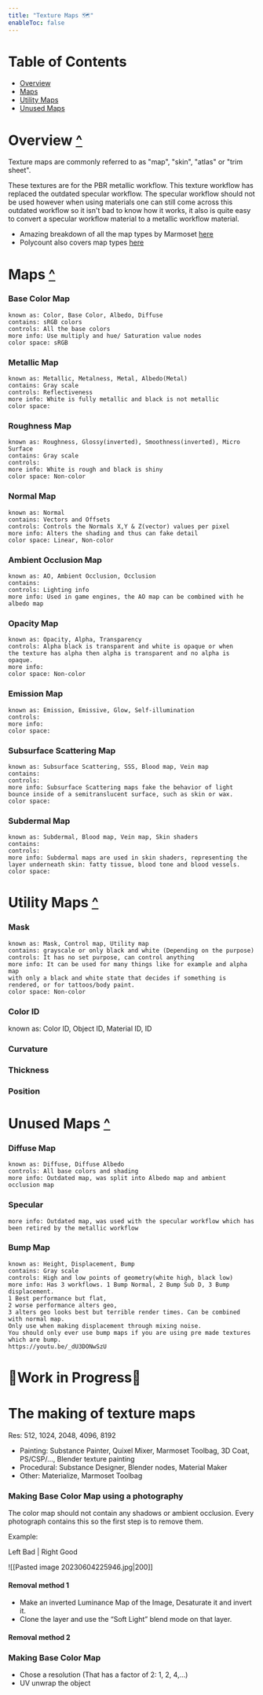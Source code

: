 ```yaml
---
title: "Texture Maps 🗺️"
enableToc: false
---
```


# Table of Contents
- [Overview](#Overview-)
- [Maps](#Maps-)
- [Utility Maps](#Utility-Maps-)
- [Unused Maps](#Unused-Maps-)

# Overview [^](#table-of-contents)
Texture maps are commonly referred to as "map", "skin", "atlas" or "trim sheet".

These textures are for the PBR metallic workflow. This texture workflow has replaced the outdated specular workflow. The specular workflow should not be used however when using materials one can still come across this outdated workflow so it isn't bad to know how it works, it also is quite easy to convert a specular workflow material to a metallic workflow material.

- Amazing breakdown of all the map types by Marmoset [here](https://marmoset.co/posts/toolbag-baking-tutorial/#maptypes)
- Polycount also covers map types [here](http://wiki.polycount.com/wiki/Texture_types)

# Maps [^](#table-of-contents)
### Base Color Map
```
known as: Color, Base Color, Albedo, Diffuse
contains: sRGB colors
controls: All the base colors
more info: Use multiply and hue/ Saturation value nodes
color space: sRGB
```
### Metallic Map
```
known as: Metallic, Metalness, Metal, Albedo(Metal)
contains: Gray scale
controls: Reflectiveness
more info: White is fully metallic and black is not metallic
color space:
```
### Roughness Map
```
known as: Roughness, Glossy(inverted), Smoothness(inverted), Micro Surface  
contains: Gray scale
controls:
more info: White is rough and black is shiny
color space: Non-color
```
### Normal Map
```
known as: Normal
contains: Vectors and Offsets
controls: Controls the Normals X,Y & Z(vector) values per pixel 
more info: Alters the shading and thus can fake detail
color space: Linear, Non-color
```

### Ambient Occlusion Map
```
known as: AO, Ambient Occlusion, Occlusion
contains: 
controls: Lighting info
more info: Used in game engines, the AO map can be combined with he albedo map 
```
### Opacity Map
```
known as: Opacity, Alpha, Transparency
controls: Alpha black is transparent and white is opaque or when
the texture has alpha then alpha is transparent and no alpha is opaque.
more info:
color space: Non-color
```
### Emission Map
```
known as: Emission, Emissive, Glow, Self-illumination
controls:
more info:
color space:
```

### Subsurface Scattering Map
```
known as: Subsurface Scattering, SSS, Blood map, Vein map
contains:
controls:
more info: Subsurface Scattering maps fake the behavior of light bounce inside of a semitranslucent surface, such as skin or wax. 
color space:
```
### Subdermal Map
```
known as: Subdermal, Blood map, Vein map, Skin shaders
contains:
controls:
more info: Subdermal maps are used in skin shaders, representing the layer underneath skin: fatty tissue, blood tone and blood vessels.
color space:
```

# Utility Maps [^](#table-of-contents)
### Mask
```
known as: Mask, Control map, Utility map
contains: grayscale or only black and white (Depending on the purpose)
controls: It has no set purpose, can control anything
more info: It can be used for many things like for example and alpha map 
with only a black and white state that decides if something is rendered, or for tattoos/body paint.
color space: Non-color
```
### Color ID
known as: Color ID, Object ID, Material ID, ID
### Curvature
### Thickness
### Position


# Unused Maps [^](#table-of-contents)

### Diffuse Map
```
known as: Diffuse, Diffuse Albedo
controls: All base colors and shading
more info: Outdated map, was split into Albedo map and ambient occlusion map
```
### Specular
```
more info: Outdated map, was used with the specular workflow which has been retired by the metallic workflow
```
### Bump Map
```
known as: Height, Displacement, Bump
contains: Gray scale
controls: High and low points of geometry(white high, black low)
more info: Has 3 workflows. 1 Bump Normal, 2 Bump Sub D, 3 Bump displacement. 
1 Best performance but flat, 
2 worse performance alters geo, 
3 alters geo looks best but terrible render times. Can be combined with normal map. 
Only use when making displacement through mixing noise. 
You should only ever use bump maps if you are using pre made textures which are bump.
https://youtu.be/_dU3DONwSzU
```

# 🚧Work in Progress🚧
# The making of texture maps
Res: 512, 1024, 2048, 4096, 8192

- Painting: Substance Painter, Quixel Mixer, Marmoset Toolbag, 3D Coat, PS/CSP/..., Blender texture painting
- Procedural: Substance Designer, Blender nodes, Material Maker
- Other: Materialize, Marmoset Toolbag

### Making Base Color Map using a photography
The color map should not contain any shadows or ambient occlusion. Every photograph contains this so the first step is to remove them.

Example:

Left Bad | Right Good

![[Pasted image 20230604225946.jpg|200]]

#### Removal method 1
- Make an inverted Luminance Map of the Image, Desaturate it and invert it.
- Clone the layer and use the “Soft Light” blend mode on that layer.

#### Removal  method 2

### Making Base Color Map
- Chose a resolution (That has a factor of 2: 1, 2, 4,...)
- UV unwrap the object

